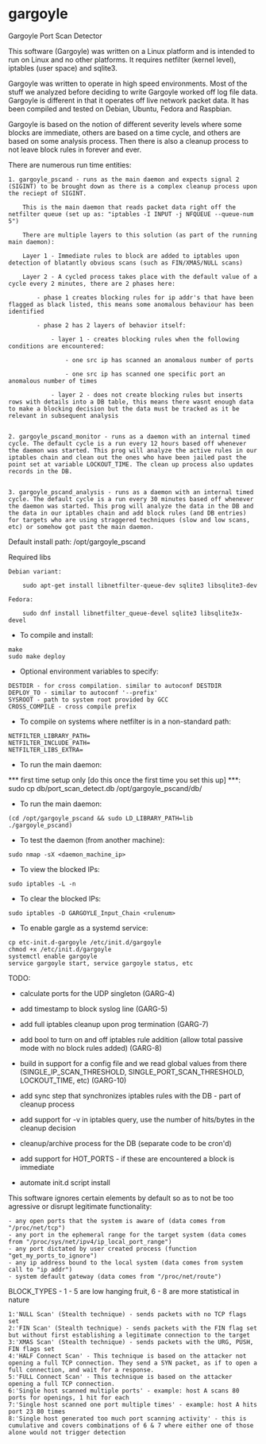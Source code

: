 # gargoyle
Gargoyle Port Scan Detector

This software (Gargoyle) was written on a Linux platform and is intended to run on Linux and no other platforms. It requires netfilter (kernel level), iptables (user space) and sqlite3.

Gargoyle was written to operate in high speed environments. Most of the stuff we analyzed before deciding to write Gargoyle worked off log file data. Gargoyle is different in that it operates off live network packet data. It has been compiled and tested on Debian, Ubuntu, Fedora and Raspbian.

Gargoyle is based on the notion of different severity levels where some blocks are immediate, others are based on a time cycle, and others are based on some analysis process. Then there is also a cleanup process to not leave block rules in forever and ever.

There are numerous run time entities:

	1. gargoyle_pscand - runs as the main daemon and expects signal 2 (SIGINT) to be brought down as there is a complex cleanup process upon the reciept of SIGINT.

		This is the main daemon that reads packet data right off the netfilter queue (set up as: "iptables -I INPUT -j NFQUEUE --queue-num 5")

		There are multiple layers to this solution (as part of the running main daemon):

		Layer 1 - Immediate rules to block are added to iptables upon detection of blatantly obvious scans (such as FIN/XMAS/NULL scans)

		Layer 2 - A cycled process takes place with the default value of a cycle every 2 minutes, there are 2 phases here:

			- phase 1 creates blocking rules for ip addr's that have been flagged as black listed, this means some anomalous behaviour has been identified
		
			- phase 2 has 2 layers of behavior itself:

				- layer 1 - creates blocking rules when the following conditions are encountered:

					- one src ip has scanned an anomalous number of ports

					- one src ip has scanned one specific port an anomalous number of times

				- layer 2 - does not create blocking rules but inserts rows with details into a DB table, this means there wasnt enough data to make a blocking decision but the data must be tracked as it be relevant in subsequent analysis


	2. gargoyle_pscand_monitor - runs as a daemon with an internal timed cycle. The default cycle is a run every 12 hours based off whenever the daemon was started. This prog will analyze the active rules in our iptables chain and clean out the ones who have been jailed past the point set at variable LOCKOUT_TIME. The clean up process also updates records in the DB.


	3. gargoyle_pscand_analysis - runs as a daemon with an internal timed cycle. The default cycle is a run every 30 minutes based off whenever the daemon was started. This prog will analyze the data in the DB and the data in our iptables chain and add block rules (and DB entries) for targets who are using straggered techniques (slow and low scans, etc) or somehow got past the main daemon.


Default install path: /opt/gargoyle_pscand


Required libs

	Debian variant:

		sudo apt-get install libnetfilter-queue-dev sqlite3 libsqlite3-dev

	Fedora:

		sudo dnf install libnetfilter_queue-devel sqlite3 libsqlite3x-devel




- To compile and install:
```
make
sudo make deploy
```
- Optional environment variables to specify:
``` 
DESTDIR - for cross compilation. similar to autoconf DESTDIR
DEPLOY_TO - similar to autoconf '--prefix'
SYSROOT - path to system root provided by GCC
CROSS_COMPILE - cross compile prefix
```

- To compile on systems where netfilter is in a non-standard path:
```
NETFILTER_LIBRARY_PATH=
NETFILTER_INCLUDE_PATH=
NETFILTER_LIBS_EXTRA=
```
- To run the main daemon:

*** first time setup only [do this once the first time you set this up] ***: sudo cp db/port_scan_detect.db /opt/gargoyle_pscand/db/


- To run the main daemon:
```
(cd /opt/gargoyle_pscand && sudo LD_LIBRARY_PATH=lib ./gargoyle_pscand)
```
- To test the daemon (from another machine):
```
sudo nmap -sX <daemon_machine_ip>
```
- To view the blocked IPs:
```
sudo iptables -L -n
```
- To clear the blocked IPs:
```
sudo iptables -D GARGOYLE_Input_Chain <rulenum>
```
- To enable gargle as a systemd service:
```
cp etc-init.d-gargoyle /etc/init.d/gargoyle
chmod +x /etc/init.d/gargoyle
systemctl enable gargoyle
service gargoyle start, service gargoyle status, etc
```


TODO:

- calculate ports for the UDP singleton (GARG-4)

- add timestamp to block syslog line (GARG-5)

- add full iptables cleanup upon prog termination (GARG-7)

- add bool to turn on and off iptables rule addition (allow total passive mode with no block rules added) (GARG-8)

- build in support for a config file and we read global values from there (SINGLE_IP_SCAN_THRESHOLD, SINGLE_PORT_SCAN_THRESHOLD, LOCKOUT_TIME, etc) (GARG-10)

- add sync step that synchronizes iptables rules with the DB - part of cleanup process

- add support for -v in iptables query, use the number of hits/bytes in the cleanup decision

- cleanup/archive process for the DB (separate code to be cron'd)

- add support for HOT_PORTS - if these are encountered a block is immediate

- automate init.d script install






This software ignores certain elements by default so as to not be too agressive or disrupt legitimate functionality:

	- any open ports that the system is aware of (data comes from "/proc/net/tcp")
	- any port in the ephemeral range for the target system (data comes from "/proc/sys/net/ipv4/ip_local_port_range")
	- any port dictated by user created process (function "get_my_ports_to_ignore")
	- any ip address bound to the local system (data comes from system call to "ip addr")
	- system default gateway (data comes from "/proc/net/route")




BLOCK_TYPES - 1 - 5 are low hanging fruit, 6 - 8 are more statistical in nature

	1:'NULL Scan' (Stealth technique) - sends packets with no TCP flags set
	2:'FIN Scan' (Stealth technique) - sends packets with the FIN flag set but without first establishing a legitimate connection to the target
	3:'XMAS Scan' (Stealth technique) - sends packets with the URG, PUSH, FIN flags set
	4:'HALF Connect Scan' - This technique is based on the attacker not opening a full TCP connection. They send a SYN packet, as if to open a full connection, and wait for a response.
	5:'FULL Connect Scan' - This technique is based on the attacker opening a full TCP connection.
	6:'Single host scanned multiple ports' - example: host A scans 80 ports for openings, 1 hit for each 
	7:'Single host scanned one port multiple times' - example: host A hits port 23 80 times 
	8:'Single host generated too much port scanning activity' - this is cumulative and covers combinations of 6 & 7 where either one of those alone would not trigger detection


